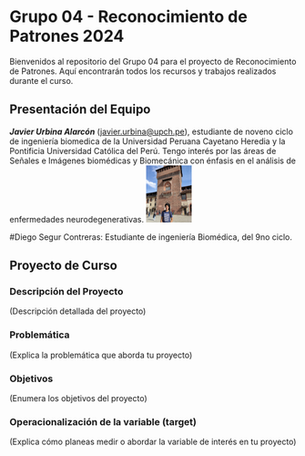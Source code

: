 # Grupo 04 - Reconocimiento de Patrones 2024

Bienvenidos al repositorio del Grupo 04 para el proyecto de Reconocimiento de Patrones. Aquí encontrarán todos los recursos y trabajos realizados durante el curso.

## Presentación del Equipo
***Javier Urbina Alarcón*** (javier.urbina@upch.pe), estudiante de noveno ciclo de ingeniería biomedica de la Universidad Peruana Cayetano Heredia y la Pontificia Universidad Católica del Perú. Tengo interés por las áreas de Señales e Imágenes biomédicas y Biomecánica con énfasis en el análisis de enfermedades neurodegenerativas.
<img src="foto_Javier.jpeg" width="80" height="100">



#Diego Segur Contreras:
Estudiante de ingeniería Biomédica, del 9no ciclo.

## Proyecto de Curso
### Descripción del Proyecto
(Descripción detallada del proyecto)

### Problemática
(Explica la problemática que aborda tu proyecto)

### Objetivos
(Enumera los objetivos del proyecto)

### Operacionalización de la variable (target)
(Explica cómo planeas medir o abordar la variable de interés en tu proyecto)
